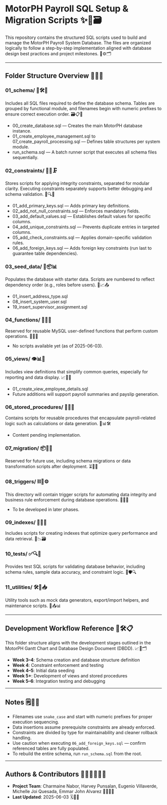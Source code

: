 # MotorPH Payroll SQL Setup & Migration Scripts ✨📂🗃️

This repository contains the structured SQL scripts used to build and manage the MotorPH Payroll System Database. The files are organized logically to follow a step-by-step implementation aligned with database design best practices and project milestones. 🧱⚙️🗂️

---

## Folder Structure Overview 📁📌📑

### 01\_schema/ 🧾🛠️🧱

Includes all SQL files required to define the database schema. Tables are grouped by functional module, and filenames begin with numeric prefixes to ensure correct execution order. 🗃️📋📐

* 00\_create\_database.sql — Creates the main MotorPH database instance.
* 01\_create\_employee\_management.sql to 07\_create\_payroll\_processing.sql — Defines table structures per system module.
* run\_schema.sql — A batch runner script that executes all schema files sequentially.

### 02\_constraints/ 🔐📎🗜️

Stores scripts for applying integrity constraints, separated for modular clarity. Executing constraints separately supports better debugging and schema validation. 🧐🔍📘

* 01\_add\_primary\_keys.sql — Adds primary key definitions.
* 02\_add\_not\_null\_constraints.sql — Enforces mandatory fields.
* 03\_add\_default\_values.sql — Establishes default values for specific columns.
* 04\_add\_unique\_constraints.sql — Prevents duplicate entries in targeted columns.
* 05\_add\_check\_constraints.sql — Applies domain-specific validation rules.
* 06\_add\_foreign\_keys.sql — Adds foreign key constraints (run last to guarantee table dependencies).

### 03\_seed\_data/ 🌱📦📊

Populates the database with starter data. Scripts are numbered to reflect dependency order (e.g., roles before users). 🚀📈📤

* 01\_insert\_address\_type.sql
* 08\_insert\_system\_user.sql
* 19\_insert\_supervisor\_assignment.sql

### 04\_functions/ 🔁🧮📝

Reserved for reusable MySQL user-defined functions that perform custom operations. 🧠💾🧩

* No scripts available yet (as of 2025-06-03).

### 05\_views/ 👁️📊🔎

Includes view definitions that simplify common queries, especially for reporting and data display. 📈💬🧷

* 01\_create\_view\_employee\_details.sql
* Future additions will support payroll summaries and payslip generation.

### 06\_stored\_procedures/ 🧰📐📎

Contains scripts for reusable procedures that encapsulate payroll-related logic such as calculations or data generation. 📌📊🛠️

* Content pending implementation.

### 07\_migration/ 📦🔄🧭

Reserved for future use, including schema migrations or data transformation scripts after deployment. ⏳📜🔧

### 08\_triggers/ ⛓️🔁⚙️

This directory will contain trigger scripts for automating data integrity and business rule enforcement during database operations. 🚨🔧🧠

* To be developed in later phases.

### 09\_indexes/ 📇🚀📘

Includes scripts for creating indexes that optimize query performance and data retrieval. 🧮📉🗃️

### 10\_tests/ ✅🔍🧪

Provides test SQL scripts for validating database behavior, including schema rules, sample data accuracy, and constraint logic. 🧾🛡️🔍

### 11\_utilities/ 🛠️🧰📥

Utility tools such as mock data generators, export/import helpers, and maintenance scripts. 🧮📤📊

---

## Development Workflow Reference 📆🛠️📋

This folder structure aligns with the development stages outlined in the MotorPH Gantt Chart and Database Design Document (DBDD). 📈📘🗂️

* **Week 3–4**: Schema creation and database structure definition
* **Week 4**: Constraint enforcement and testing
* **Week 4–5**: Initial data seeding
* **Week 5+**: Development of views and stored procedures
* **Week 5–6**: Integration testing and debugging

---

## Notes 🗒️📎📢

* Filenames use `snake_case` and start with numeric prefixes for proper execution sequencing.
* Data insertions assume prerequisite constraints are already enforced.
* Constraints are divided by type for maintainability and cleaner rollback handling.
* Use caution when executing `06_add_foreign_keys.sql` — confirm referenced tables are fully populated.
* To rebuild the entire schema, run `run_schema.sql` from the root.

---

## Authors & Contributors 🧑‍💻👩‍💼👨‍🔧

* **Project Team**: Charmaine Nabor, Harvey Punsalan, Eugenio Villaverde, Michelle Joi Quesada, Emmar John Alvarez 🧑‍💻🧠🤝
* **Last Updated**: 2025-06-03 🗓️📅✅
